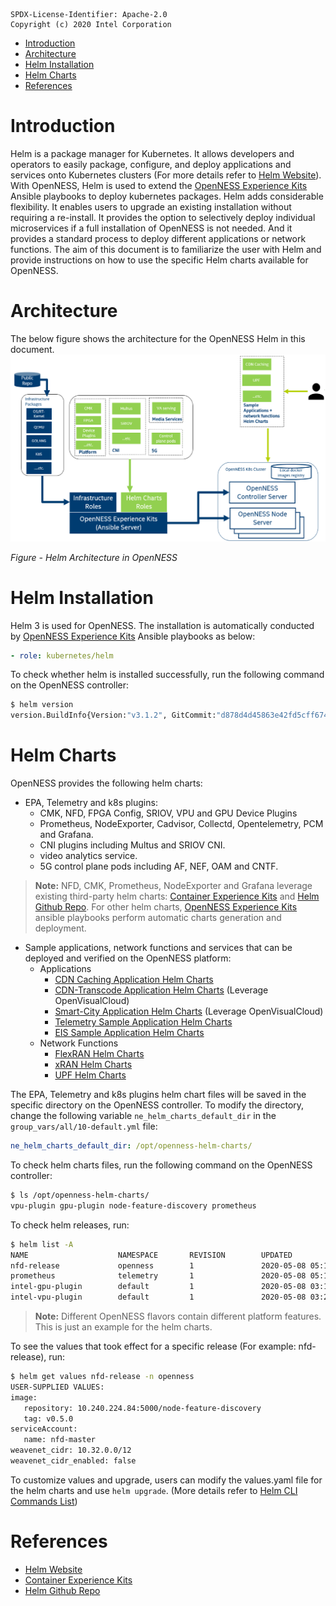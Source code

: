 ```text
SPDX-License-Identifier: Apache-2.0       
Copyright (c) 2020 Intel Corporation
```

- [Introduction](#introduction)
- [Architecture](#architecture)
- [Helm Installation](#helm-installation)
- [Helm Charts](#helm-charts)
- [References](#references)

# Introduction
Helm is a package manager for Kubernetes. It allows developers and operators to easily package, configure, and deploy applications and services onto Kubernetes clusters (For more details refer to [Helm Website](https://helm.sh)). With OpenNESS, Helm is used to extend the [OpenNESS Experience Kits](https://github.com/otcshare/openness-experience-kits) Ansible playbooks to deploy kubernetes packages. Helm adds considerable flexibility. It enables users to upgrade an existing installation without requiring a re-install. It provides the option to selectively deploy individual microservices if a full installation of OpenNESS is not needed.  And it provides a standard process to deploy different applications or network functions. The aim of this document is to familiarize the user with Helm and provide instructions on how to use the specific Helm charts available for OpenNESS. 

# Architecture
The below figure shows the architecture for the OpenNESS Helm in this document.
![OpenNESS Helm](openness-helm-images/openness-helm-arch.png)

_Figure - Helm Architecture in OpenNESS_


# Helm Installation
Helm 3 is used for OpenNESS. The installation is automatically conducted by [OpenNESS Experience Kits](https://github.com/otcshare/openness-experience-kits) Ansible playbooks as below:
   ```yaml
   - role: kubernetes/helm
   ```
To check whether helm is installed successfully, run the following command on the OpenNESS controller:
   ```bash
   $ helm version
   version.BuildInfo{Version:"v3.1.2", GitCommit:"d878d4d45863e42fd5cff6743294a11d28a9abce", GitTreeState:"clean", GoVersion:"go1.13.8"}
   ```
# Helm Charts   
OpenNESS provides the following helm charts: 
- EPA, Telemetry and k8s plugins: 
  - CMK, NFD, FPGA Config, SRIOV, VPU and GPU Device Plugins
  - Prometheus, NodeExporter, Cadvisor, Collectd, Opentelemetry, PCM and Grafana.
  - CNI plugins including Multus and SRIOV CNI.
  - video analytics service. 
  - 5G control plane pods including AF, NEF, OAM and CNTF. 
> **Note:**  NFD, CMK, Prometheus, NodeExporter and Grafana leverage existing third-party helm charts: [Container Experience Kits](https://github.com/intel/container-experience-kits) and [Helm Github Repo](https://github.com/helm/charts). For other helm charts, [OpenNESS Experience Kits](https://github.com/otcshare/openness-experience-kits) ansible playbooks perform automatic charts generation and deployment.

- Sample applications, network functions and services that can be deployed and verified on the OpenNESS platform:
  - Applications
    - [CDN Caching Application Helm Charts](https://github.com/otcshare/edgeapps/tree/master/applications/cdn-caching)
    - [CDN-Transcode Application Helm Charts](https://github.com/OpenVisualCloud/CDN-Transcode-Sample/tree/master/deployment/kubernetes/helm) (Leverage OpenVisualCloud) 
    - [Smart-City Application Helm Charts](https://github.com/OpenVisualCloud/Smart-City-Sample/tree/master/deployment/kubernetes/helm) (Leverage OpenVisualCloud)
    - [Telemetry Sample Application Helm Charts](https://github.com/otcshare/edgeapps/tree/master/applications/telemetry-sample-app)
    - [EIS Sample Application Helm Charts](https://github.com/otcshare/edgeapps/tree/master/applications/eis-experience-kit)
  - Network Functions
    - [FlexRAN Helm Charts](https://github.com/otcshare/edgeapps/tree/master/network-functions/ran/charts/flexran)
    - [xRAN Helm Charts](https://github.com/otcshare/edgeapps/tree/master/network-functions/xran/helmcharts/xranchart)
    - [UPF Helm Charts](https://github.com/otcshare/edgeapps/tree/master/network-functions/core-network/charts/upf)

The EPA, Telemetry and k8s plugins helm chart files will be saved in the specific directory on the OpenNESS controller. To modify the directory, change the following variable `ne_helm_charts_default_dir` in the `group_vars/all/10-default.yml` file:
   ```yaml
   ne_helm_charts_default_dir: /opt/openness-helm-charts/
   ```

To check helm charts files, run the following command on the OpenNESS controller:
   ```bash
   $ ls /opt/openness-helm-charts/
   vpu-plugin gpu-plugin node-feature-discovery prometheus
   ```

To check helm releases, run:
   ```bash
   $ helm list -A
   NAME                    NAMESPACE       REVISION        UPDATED                                 STATUS          CHART                                APP VERSION
   nfd-release             openness        1               2020-05-08 05:13:54.900713372 +0800 CST deployed        node-feature-discovery-0.5.0         0.5.0
   prometheus              telemetry       1               2020-05-08 05:12:09.346590474 +0800 CST deployed        prometheus-11.1.6                    2.16.0
   intel-gpu-plugin        default         1               2020-05-08 03:10:05.464149345 +0800 CST deployed        intel-gpu-plugin-0.1.0               0.17.0
   intel-vpu-plugin        default         1               2020-05-08 03:23:44.595413394 +0800 CST deployed        intel-vpu-plugin-0.1.0               0.17.0
   ```
> **Note:**  Different OpenNESS flavors contain different platform features. This is just an example for the helm charts.

To see the values that took effect for a specific release (For example: nfd-release), run:
   ```bash
   $ helm get values nfd-release -n openness
   USER-SUPPLIED VALUES:
   image:
      repository: 10.240.224.84:5000/node-feature-discovery
      tag: v0.5.0
   serviceAccount:
      name: nfd-master
   weavenet_cidr: 10.32.0.0/12
   weavenet_cidr_enabled: false
   ```

To customize values and upgrade, users can modify the values.yaml file for the helm charts and use `helm upgrade`. (More details refer to [Helm CLI Commands List](https://helm.sh/docs/helm/))


# References
- [Helm Website](https://helm.sh)
- [Container Experience Kits](https://github.com/intel/container-experience-kits)
- [Helm Github Repo](https://github.com/helm/charts)
